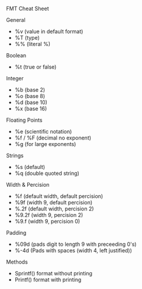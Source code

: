 FMT Cheat Sheet

General

- %v (value in default format)
- %T (type)
- %% (literal %)

Boolean

- %t (true or false)

Integer

- %b (base 2)
- %o (base 8)
- %d (base 10)
- %x (base 16)

Floating Points

- %e (scientific notation)
- %f / %F (decimal no exponent)
- %g (for large exponents)

Strings

- %s (default)
- %q (double quoted string)

Width & Percision

- %f (default width, default percision)
- %9f (width 9, default percision)
- %.2f (default width, percision 2)
- %9.2f (width 9, percision 2)
- %9.f (width 9, percision 0)

Padding

- %09d (pads digit to length 9 with preceeding 0's)
- %-4d (Pads with spaces (width 4, left justified))

Methods

- Sprintf() format without printing
- Printf() format with printing
